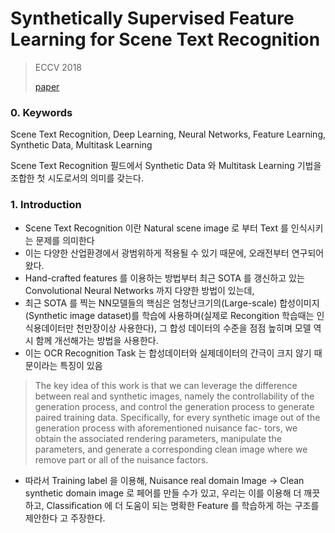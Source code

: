 # Synthetically Supervised Feature Learning for Scene Text Recognition

> ECCV 2018
>
> [paper](http://openaccess.thecvf.com/content_ECCV_2018/papers/Yang_Liu_Synthetically_Supervised_Feature_ECCV_2018_paper.pdf)

### 0. Keywords

Scene Text Recognition, Deep Learning, Neural Networks, Feature Learning, Synthetic Data, Multitask Learning

Scene Text Recognition 필드에서 Synthetic Data 와 Multitask Learning 기법을 조합한 첫 시도로서의 의미를 갖는다.

### 1. Introduction

- Scene Text Recognition 이란 Natural scene image 로 부터 Text 를 인식시키는 문제를 의미한다
- 이는 다양한 산업환경에서 광범위하게 적용될 수 있기 때문에, 오래전부터 연구되어 왔다.
- Hand-crafted features 를 이용하는 방법부터 최근 SOTA 를 갱신하고 있는 Convolutional Neural Networks 까지 다양한 방법이 있는데, 
- 최근 SOTA 를 찍는 NN모델들의 핵심은 엄청난크기의(Large-scale) 합성이미지(Synthetic image dataset)를 학습에 사용하며(실제로 Recongition 학습때는 인식용데이터만 천만장이상 사용한다), 그 합성 데이터의 수준을 점점 높히며 모델 역시 함께 개선해가는 방법을 사용한다.
- 이는 OCR Recognition Task 는 합성데이터와 실제데이터의 간극이 크지 않기 때문이라는 특징이 있음

> The key idea of this work is that we can leverage the difference between real and synthetic images, namely the controllability of the generation process, and control the generation process to generate paired training data. Specifically, for every synthetic image out of the generation process with aforementioned nuisance fac- tors, we obtain the associated rendering parameters, manipulate the parameters, and generate a corresponding clean image where we remove part or all of the nuisance factors.

- 따라서 Training label 을 이용해, Nuisance real domain Image -> Clean synthetic domain image 로 페어를 만들 수가 있고, 우리는 이를 이용해 더 깨끗하고, Classification 에 더 도움이 되는 명확한 Feature 를 학습하게 하는 구조를 제안한다 고 주장한다.